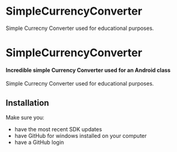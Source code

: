 # SimpleCurrencyConverter
Simple Currecny Converter used for educational purposes.

# SimpleCurrencyConverter
#### Incredible simple Currency Converter used for an Android class
Simple Currecny Converter used for educational purposes.

## Installation

Make sure you:

* have the most recent SDK updates
* have GitHub for windows installed on your computer
* have a GitHub login
